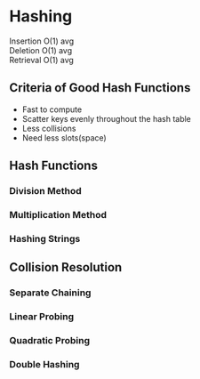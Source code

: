 # Hashing

Insertion O(1) avg <br/>
Deletion O(1) avg <br/>
Retrieval O(1) avg <br/>

## Criteria of Good Hash Functions
* Fast to compute
* Scatter keys evenly throughout the hash table
* Less collisions
* Need less slots(space)

## Hash Functions
### Division Method
### Multiplication Method
### Hashing Strings

## Collision Resolution

### Separate Chaining
### Linear Probing
### Quadratic Probing
### Double Hashing
